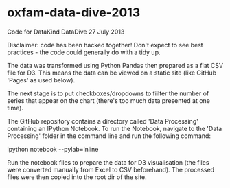 oxfam-data-dive-2013
====================

Code for DataKind DataDive 27 July 2013

Disclaimer: code has been hacked together! Don't expect to see best practices - the code could generally do with a tidy up.

The data was transformed using Python Pandas then prepared as a flat CSV file for D3. This means the data can be viewed on a static site (like GitHub 'Pages' as used below).

The next stage is to put checkboxes/dropdowns to fiilter the number of series that appear on the chart (there's too much data presented at one time).

The GitHub repository contains a directory called 'Data Processing' containing an IPython Notebook. To run the Notebook, navigate to the 'Data Processing' folder in the command line and run the following command:

ipython notebook --pylab=inline

Run the notebook files to prepare the data for D3 visualisation (the files were converted manually from Excel to CSV beforehand). The processed files were then copied into the root dir of the site.
